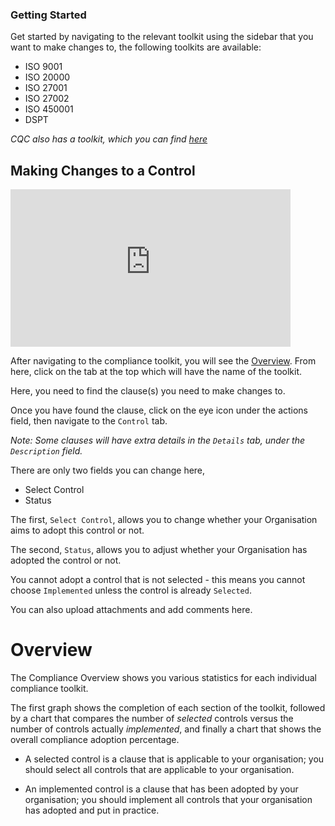 ### Getting Started

Get started by navigating to the relevant toolkit using the sidebar that you want to make changes to, the following toolkits are available:

+ ISO 9001
+ ISO 20000
+ ISO 27001
+ ISO 27002
+ ISO 450001
+ DSPT

*CQC also has a toolkit, which you can find [here][CQC]*

## Making Changes to a Control

<iframe src="https://www.youtube-nocookie.com/embed/-Itpgol3b3U?vq=hd1080&rel=0&cc_load_policy=1&color=white" width="448" height="252" frameborder="0" allow="fullscreen" allowfullscreen></iframe>

After navigating to the compliance toolkit, you will see the [Overview][]. From here, click on the tab at the top which will have the name of the toolkit.

Here, you need to find the clause(s) you need to make changes to.

Once you have found the clause, click on the eye icon under the actions field, then navigate to the `Control` tab.

*Note: Some clauses will have extra details in the `Details` tab, under the `Description` field.*

There are only two fields you can change here,

+ Select Control
+ Status

The first, `Select Control`, allows you to change whether your Organisation aims to adopt this control or not.

The second, `Status`, allows you to adjust whether your Organisation has adopted the control or not.

You cannot adopt a control that is not selected - this means you cannot choose `Implemented` unless the control is already `Selected`.

You can also upload attachments and add comments here. 

# Overview

The Compliance Overview shows you various statistics for each individual compliance toolkit.

The first graph shows the completion of each section of the toolkit, followed by a chart that compares the number of *selected* controls versus the number of controls actually *implemented*, and finally a chart that shows the overall compliance adoption percentage.

+ A selected control is a clause that is applicable to your organisation; you should select all controls that are applicable to your organisation.

+ An implemented control is a clause that has been adopted by your organisation; you should implement all controls that your organisation has adopted and put in practice.

[CQC]: ../CQC/CQC
[Overview]: #overview
